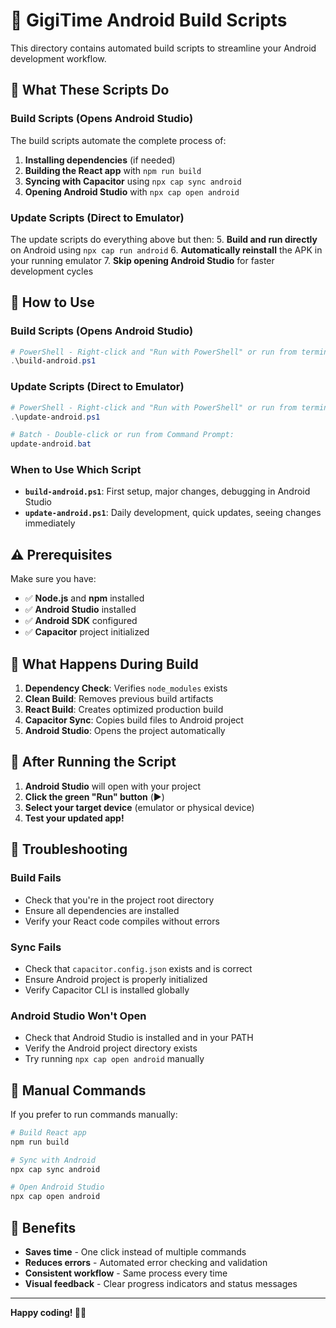 # 🎵 GigiTime Android Build Scripts

This directory contains automated build scripts to streamline your Android development workflow.

## 📱 What These Scripts Do

### **Build Scripts** (Opens Android Studio)
The build scripts automate the complete process of:
1. **Installing dependencies** (if needed)
2. **Building the React app** with `npm run build`
3. **Syncing with Capacitor** using `npx cap sync android`
4. **Opening Android Studio** with `npx cap open android`

### **Update Scripts** (Direct to Emulator)
The update scripts do everything above but then:
5. **Build and run directly** on Android using `npx cap run android`
6. **Automatically reinstall** the APK in your running emulator
7. **Skip opening Android Studio** for faster development cycles

## 🚀 How to Use

### **Build Scripts** (Opens Android Studio)
```powershell
# PowerShell - Right-click and "Run with PowerShell" or run from terminal:
.\build-android.ps1
```

### **Update Scripts** (Direct to Emulator)
```powershell
# PowerShell - Right-click and "Run with PowerShell" or run from terminal:
.\update-android.ps1

# Batch - Double-click or run from Command Prompt:
update-android.bat
```

### **When to Use Which Script**
- **`build-android.ps1`**: First setup, major changes, debugging in Android Studio
- **`update-android.ps1`**: Daily development, quick updates, seeing changes immediately

## ⚠️ Prerequisites

Make sure you have:
- ✅ **Node.js** and **npm** installed
- ✅ **Android Studio** installed
- ✅ **Android SDK** configured
- ✅ **Capacitor** project initialized

## 🔧 What Happens During Build

1. **Dependency Check**: Verifies `node_modules` exists
2. **Clean Build**: Removes previous build artifacts
3. **React Build**: Creates optimized production build
4. **Capacitor Sync**: Copies build files to Android project
5. **Android Studio**: Opens the project automatically

## 🎯 After Running the Script

1. **Android Studio** will open with your project
2. **Click the green "Run" button** (▶️)
3. **Select your target device** (emulator or physical device)
4. **Test your updated app!**

## 🐛 Troubleshooting

### Build Fails
- Check that you're in the project root directory
- Ensure all dependencies are installed
- Verify your React code compiles without errors

### Sync Fails
- Check that `capacitor.config.json` exists and is correct
- Ensure Android project is properly initialized
- Verify Capacitor CLI is installed globally

### Android Studio Won't Open
- Check that Android Studio is installed and in your PATH
- Verify the Android project directory exists
- Try running `npx cap open android` manually

## 📝 Manual Commands

If you prefer to run commands manually:

```bash
# Build React app
npm run build

# Sync with Android
npx cap sync android

# Open Android Studio
npx cap open android
```

## 🎉 Benefits

- **Saves time** - One click instead of multiple commands
- **Reduces errors** - Automated error checking and validation
- **Consistent workflow** - Same process every time
- **Visual feedback** - Clear progress indicators and status messages

---

**Happy coding! 🎵🥁**
